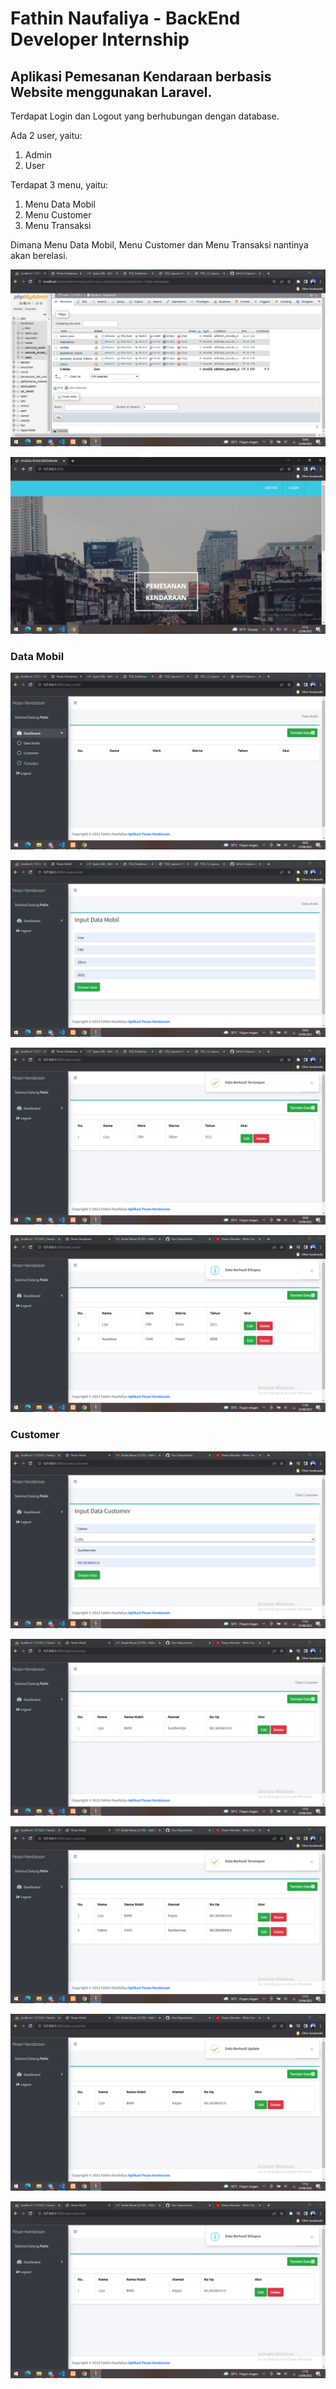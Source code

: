 # Fathin Naufaliya - BackEnd Developer Internship

## Aplikasi Pemesanan Kendaraan berbasis Website menggunakan Laravel.

Terdapat Login dan Logout yang berhubungan dengan database.

Ada 2 user, yaitu:
1. Admin
2. User

Terdapat 3 menu, yaitu:
1. Menu Data Mobil
2. Menu Customer
3. Menu Transaksi

Dimana Menu Data Mobil, Menu Customer dan Menu Transaksi nantinya akan berelasi.

![Screenshot](public/assets/images/db.png)

![Screenshot](public/assets/images/awal.png)

### Data Mobil

![Screenshot](public/assets/images/mobil.png)

![Screenshot](public/assets/images/create-mobil.png)

![Screenshot](public/assets/images/mobil-berhasil.png)

![Screenshot](public/assets/images/mobil-hapus.png)

### Customer

![Screenshot](public/assets/images/create-customer.png)

![Screenshot](public/assets/images/customer.png)

![Screenshot](public/assets/images/customer-berhasil.png)

![Screenshot](public/assets/images/customer-update.png)

![Screenshot](public/assets/images/customer-hapus.png)
